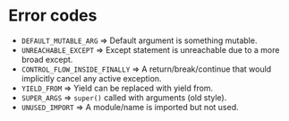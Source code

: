 # Error codes

- `DEFAULT_MUTABLE_ARG` => Default argument is something mutable.
- `UNREACHABLE_EXCEPT` => Except statement is unreachable due to a more broad except.
- `CONTROL_FLOW_INSIDE_FINALLY` => A return/break/continue that would implicitly cancel any active exception.
- `YIELD_FROM` => Yield can be replaced with yield from.
- `SUPER_ARGS` => `super()` called with arguments (old style).
- `UNUSED_IMPORT` => A module/name is imported but not used.

